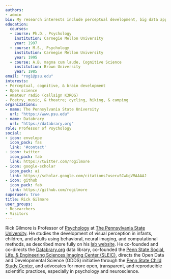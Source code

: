 ```yaml
---
authors:
- admin
bio: My research interests include perceptual development, big data approaches to behavioral science, and open science.
education:
  courses:
  - course: Ph.D., Psychology
    institution: Carnegie Mellon University
    year: 1997
  - course: M.S., Psychology
    institution: Carnegie Mellon University
    year: 1995
  - course: A.B. magna cum laude, Cognitive Science
    institution: Brown University
    year: 1985
email: "rog1@psu.edu"
interests:
- Perceptual, cognitive, & brain development
- Open science
- Amateur radio (callsign K3ROG)
- Poetry, music, & theatre; cycling, hiking, & camping
organizations:
- name: The Pennsylvania State University
  url: "https://www.psu.edu"
- name: Databrary
  url: "https://databrary.org"
role: Professor of Psychology
social:
- icon: envelope
  icon_pack: fas
  link: '#contact'
- icon: twitter
  icon_pack: fab
  link: https://twitter.com/rogilmore
- icon: google-scholar
  icon_pack: ai
  link: https://scholar.google.com/citations?user=SCwUgVMAAAAJ
- icon: github
  icon_pack: fab
  link: https://github.com/rogilmore
superuser: true
title: Rick Gilmore
user_groups:
- Researchers
- Visitors
---
```


Rick Gilmore is Professor of [Psychology](https://psych.la.psu.edu) at [The Pennsylvania State University](https://www.psu.edu).
He studies the development of visual perception in infants, children, and adults using behavioral, neural imaging, and computational methods, as described more fully on his [lab website](https://gilmore-lab.github.io).
He co-founded and co-directs the [Databrary.org](https://databrary.org) data library, co-founded the [Penn State Social, Life, & Engineering Sciences Imaging Center (SLEIC)](https://www.imaging.psu.edu), directs the Open Data and Developmental Science (ODDS) initiative through the [Penn State Child Study Center](https://csc.la.psu.edu/), and advocates for more open, transparent, and reproducible scientific practices, especially in psychology and neuroscience.
